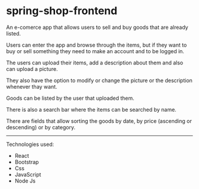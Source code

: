 # spring-shop-frontend

An e-comerce app that allows users to sell and buy goods that are already listed.


Users can enter the app and browse through the items, but if they want to buy or sell something they need to make an account and to be logged in.


The users can upload their items, add a description about them and also can upload a picture.


They also have the option to modify or change the picture or the description whenever thay want.


Goods can be listed by the user that uploaded them.


There is also a search bar where the items can be searched by name.


There are fields that allow sorting the goods by date, by price (ascending or descending) or by category.


******
Technologies used:
* React
* Bootstrap
* Css
* JavaScript
* Node Js
